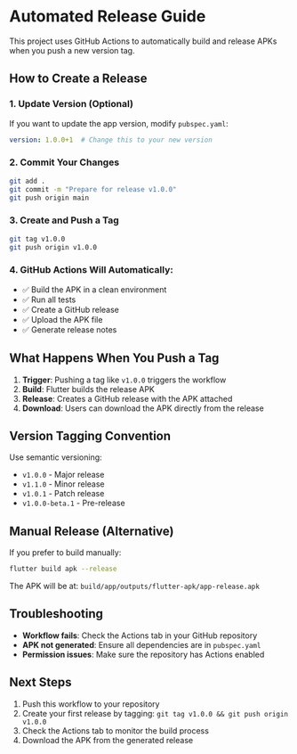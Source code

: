 # Automated Release Guide

This project uses GitHub Actions to automatically build and release APKs when you push a new version tag.

## How to Create a Release

### 1. Update Version (Optional)
If you want to update the app version, modify `pubspec.yaml`:
```yaml
version: 1.0.0+1  # Change this to your new version
```

### 2. Commit Your Changes
```bash
git add .
git commit -m "Prepare for release v1.0.0"
git push origin main
```

### 3. Create and Push a Tag
```bash
git tag v1.0.0
git push origin v1.0.0
```

### 4. GitHub Actions Will Automatically:
- ✅ Build the APK in a clean environment
- ✅ Run all tests
- ✅ Create a GitHub release
- ✅ Upload the APK file
- ✅ Generate release notes

## What Happens When You Push a Tag

1. **Trigger**: Pushing a tag like `v1.0.0` triggers the workflow
2. **Build**: Flutter builds the release APK
3. **Release**: Creates a GitHub release with the APK attached
4. **Download**: Users can download the APK directly from the release

## Version Tagging Convention

Use semantic versioning:
- `v1.0.0` - Major release
- `v1.1.0` - Minor release  
- `v1.0.1` - Patch release
- `v1.0.0-beta.1` - Pre-release

## Manual Release (Alternative)

If you prefer to build manually:
```bash
flutter build apk --release
```
The APK will be at: `build/app/outputs/flutter-apk/app-release.apk`

## Troubleshooting

- **Workflow fails**: Check the Actions tab in your GitHub repository
- **APK not generated**: Ensure all dependencies are in `pubspec.yaml`
- **Permission issues**: Make sure the repository has Actions enabled

## Next Steps

1. Push this workflow to your repository
2. Create your first release by tagging: `git tag v1.0.0 && git push origin v1.0.0`
3. Check the Actions tab to monitor the build process
4. Download the APK from the generated release
